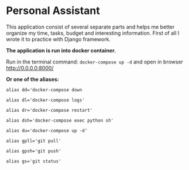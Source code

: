 # Personal Assistant
This application consist of several separate parts and helps me better organize my time, tasks, 
budget and interesting information.
First of all I wrote it to practice with Django framework.

**The application is run into docker container.**

Run in the terminal command: ``docker-compose up -d`` 
and open in browser http://0.0.0.0:8000/

**Or one of the aliases:**

`alias dd='docker-compose down`

`alias dl='docker-compose logs'`

`alias dr='docker-compose restart'`

`alias dsh='docker-compose exec python sh'`

`alias du='docker-compose up -d'`

`alias gpll='git pull'`

`alias gpsh='git push'`

`alias gs='git status'`
